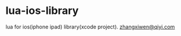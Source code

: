 lua-ios-library
===============

lua for ios(iphone ipad) library(xcode project).
zhangxiwen@qiyi.com